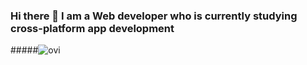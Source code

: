 ### Hi there 👋 I am a Web developer who is currently studying cross-platform app development



#####<img src="https://github-readme-stats.vercel.app/api/top-langs?username=SergioPinya&show_icons=true&locale=en&layout=compact&theme=chartreuse-dark" alt="ovi" />

<!--
**SergioPinya/SergioPinya** is a ✨ _special_ ✨ repository because its `README.md` (this file) appears on your GitHub profile.

Here are some ideas to get you started:

- 🔭 I’m currently working on ...
- 🌱 I’m currently learning ...
- 👯 I’m looking to collaborate on ...
- 🤔 I’m looking for help with ...
- 💬 Ask me about ...
- 📫 How to reach me: ...
- 😄 Pronouns: ...
- ⚡ Fun fact: ...
-->
